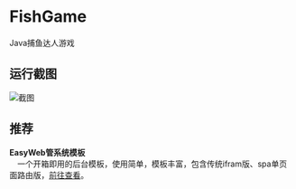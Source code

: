 # FishGame
Java捕鱼达人游戏

## 运行截图

![截图](https://s2.ax1x.com/2019/04/02/AywrCQ.png)

## 推荐
**EasyWeb管系统模板**<br>
&emsp;一个开箱即用的后台模板，使用简单，模板丰富，包含传统ifram版、spa单页面路由版，[前往查看](https://easyweb.vip)。